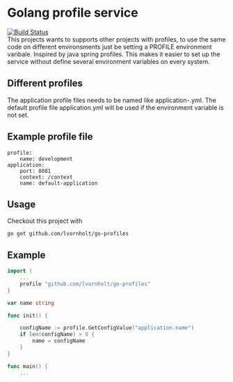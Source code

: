 # Golang profile service 
[![Build Status](https://travis-ci.org/lvornholt/go-profiles.svg?branch=master)](https://travis-ci.org/lvornholt/go-profiles)  
This projects wants to supports other projects with profiles, to use the same code on different environsments just be setting a PROFILE environment varibale. Inspired by java spring profiles. This makes it easier to set up the service without define several environment variables on every system. 

## Different profiles
The application profile files needs to be named like application-<PROFILE-NAME>.yml. The default profile file application.yml will be used if the environment variable is not set.

## Example profile file
```
profile:
    name: development
application:
	port: 8081
    context: /context
    name: default-application
```

## Usage
Checkout this project with
```
go get github.com/lvornholt/go-profiles
```

## Example
```go
import (
    ...
	profile "github.com/lvornholt/go-profiles"
}

var name string

func init() {

	configName := profile.GetConfigValue("application.name")
	if len(configName) > 0 {
		name = configName
	}
}

func main() {
    ...
```
